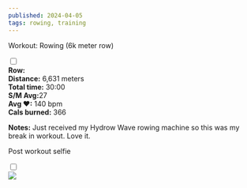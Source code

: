 ```yaml
---
published: 2024-04-05
tags: rowing, training
---
```

<!-- The label acts as the "button" -->
<label for="expandGrid45" class="grid-label">Workout: Rowing (6k meter row)</label>

<!-- The checkbox is hidden but its state is used to control the grid -->
<input type="checkbox" id="expandGrid45" class="grid-toggle" />

<!-- The grid container -->
<div class="grid">
  <div class="grid-inner">
    <!-- Content goes here -->
 <b>Row:</b><br>
 <b>Distance:</b> 6,631 meters<br>
 <b>Total time:</b> 30:00<br>
 <b>S/M Avg:</b>27<br>
 <b>Avg &hearts;:</b> 140 bpm<br>
 <b>Cals burned:</b> 366<br>

<b>Notes:</b> Just received my Hydrow Wave rowing machine so this was my break in workout. Love it.
  </div>
</div>


<!-- The label acts as the "button" -->
<label for="expandGrid45-2" class="grid-label">Post workout selfie</label>

<!-- The checkbox is hidden but its state is used to control the grid -->
<input type="checkbox" id="expandGrid45-2" class="grid-toggle" />

<!-- The grid container -->
<div class="grid">
  <div class="grid-inner">
    <!-- Content goes here -->
    <img src="/img/training/4-5-24.webp">
  </div>
</div>